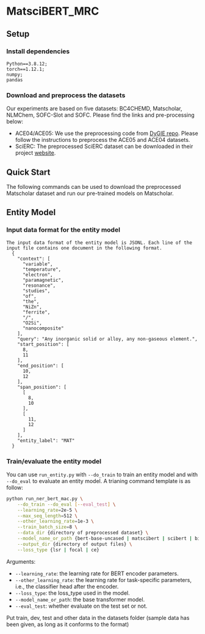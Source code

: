# MatsciBERT_MRC

## Setup

### Install dependencies
```
Python==3.8.12; 
torch==1.12.1;
numpy;
pandas
```

### Download and preprocess the datasets
Our experiments are based on five datasets: BC4CHEMD, Matscholar, NLMChem, SOFC-Slot and SOFC. Please find the links and pre-processing below:
* ACE04/ACE05: We use the preprocessing code from [DyGIE repo](https://github.com/luanyi/DyGIE/tree/master/preprocessing). Please follow the instructions to preprocess the ACE05 and ACE04 datasets.
* SciERC: The preprocessed SciERC dataset can be downloaded in their project [website](http://nlp.cs.washington.edu/sciIE/).

## Quick Start
The following commands can be used to download the preprocessed Matscholar dataset and run our pre-trained models on Matscholar.

## Entity Model

### Input data format for the entity model
```
The input data format of the entity model is JSONL. Each line of the input file contains one document in the following format.
  {
    "context": [
      "variable",
      "temperature",
      "electron",
      "paramagnetic",
      "resonance",
      "studies",
      "of",
      "the",
      "NiZn",
      "ferrite",
      "/",
      "O2Si",
      "nanocomposite"
    ],
    "query": "Any inorganic solid or alloy, any non-gaseous element.",
    "start_position": [
      8,
      11
    ],
    "end_position": [
      10,
      12
    ],
    "span_position": [
      [
        8,
        10
      ],
      [
        11,
        12
      ]
    ],
    "entity_label": "MAT"
  }
```
### Train/evaluate the entity model

You can use `run_entity.py` with `--do_train` to train an entity model and with `--do_eval` to evaluate an entity model.
A trianing command template is as follow:
```bash
python run_ner_bert_mac.py \
    --do_train --do_eval [--eval_test] \
    --learning_rate=2e-5 \
    --max_seq_length=512 \
    --other_learning_rate=1e-3 \
    --train_batch_size=8 \
    --data_dir {directory of preprocessed dataset} \
    --model_name_or_path {bert-base-uncased | matscibert | scibert | biobert} \
    --output_dir {directory of output files} \
    --loss_type {lsr | focal | ce}
```
Arguments:
* `--learning_rate`: the learning rate for BERT encoder parameters.
* `--other_learning_rate`: the learning rate for task-specific parameters, i.e., the classifier head after the encoder.
* `--loss_type`: the loss_type used in the model. 
* `--model_name_or_path`: the base transformer model. 
* `--eval_test`: whether evaluate on the test set or not.

Put train, dev, test and other data in the datasets folder (sample data has been given, as long as it conforms to the format)


